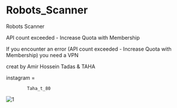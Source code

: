 # Robots_Scanner
Robots Scanner




API count exceeded - Increase Quota with Membership

If you encounter an error (API count exceeded - Increase Quota with Membership)   you need a VPN
        
        
creat by Amir Hossein Tadas & TAHA

instagram = 

            Taha_t_80




![1](https://user-images.githubusercontent.com/83164596/119130891-0c35cd00-ba4e-11eb-92cb-6b399d18234e.PNG)
